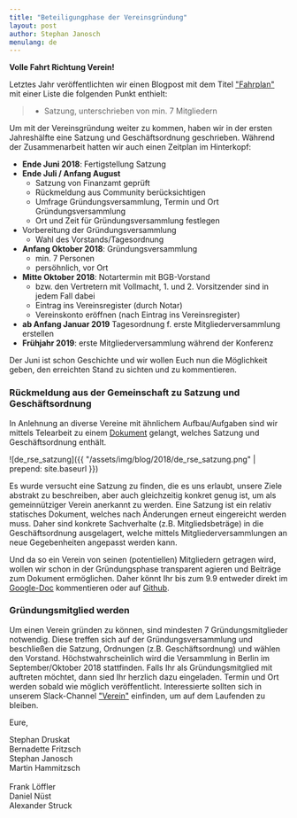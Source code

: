 ```yaml
---
title: "Beteiligungphase der Vereinsgründung"
layout: post
author: Stephan Janosch
menulang: de
---
```


**Volle Fahrt Richtung Verein!** 

Letztes Jahr veröffentlichten wir einen Blogpost mit dem Titel ["Fahrplan"](http://www.de-rse.org/blog/2017/04/28/fahrplan.html) mit einer Liste die folgenden Punkt enthielt:

> * Satzung, unterschrieben von min. 7 Mitgliedern
 
Um mit der Vereinsgründung weiter zu kommen, haben wir in der ersten Jahreshälfte eine Satzung und Geschäftsordnung geschrieben. Während der Zusammenarbeit hatten wir auch einen Zeitplan im Hinterkopf:

* **Ende Juni 2018**: Fertigstellung Satzung
* **Ende Juli / Anfang August**
  * ​​​​​​​​​​​​​​Satzung von Finanzamt geprüft
  * Rückmeldung aus Community berücksichtigen
  * Umfrage Gründungsversammlung, Termin und Ort Gründungsversammlung 
  * Ort und Zeit für Gründungsversammlung festlegen​​​​​​​
* Vorbereitung der Gründungsversammlung
  *  Wahl des Vorstands/Tagesordnung
* **Anfang Oktober 2018**: Gründungsversammlung
  * min. 7 Personen
  * persöhnlich, vor Ort
* **Mitte Oktober 2018**: Notartermin mit BGB-Vorstand 
  * bzw. den Vertretern mit Vollmacht, 1. und 2. Vorsitzender sind in jedem Fall dabei
  * Eintrag ins Vereinsregister (durch Notar)
  * Vereinskonto eröffnen (nach Eintrag ins Vereinsregister)
* **ab Anfang Januar 2019** Tagesordnung f. erste Mitgliederversammlung erstellen
* **Frühjahr 2019**: erste Mitgliederversammlung während der Konferenz

Der Juni ist schon Geschichte und wir wollen Euch nun die Möglichkeit geben, den erreichten Stand zu sichten und zu kommentieren.
  
### Rückmeldung aus der Gemeinschaft zu Satzung und Geschäftsordnung

In Anlehnung an diverse Vereine mit ähnlichem Aufbau/Aufgaben sind wir mittels Telearbeit zu einem [Dokument](https://docs.google.com/document/d/1A32LP0aHfphKsPVy25xwP__I7uKXRjNhdigJRg7FA7A/edit?usp=sharing) gelangt, welches Satzung und Geschäftsordnung enthält. 

![de_rse_satzung]({{ "/assets/img/blog/2018/de_rse_satzung.png" | prepend: site.baseurl }})

Es wurde versucht eine Satzung zu finden, die es uns erlaubt, unsere Ziele abstrakt zu beschreiben, aber auch gleichzeitig konkret genug ist, um als gemeinnütziger Verein anerkannt zu werden. Eine Satzung ist ein relativ statisches Dokument, welches nach Änderungen erneut eingereicht werden muss. Daher sind konkrete Sachverhalte (z.B. Mitgliedsbeträge) in die Geschäftsordnung ausgelagert, welche mittels Mitgliederversammlungen an neue Gegebenheiten angepasst werden kann.
   
Und da so ein Verein von seinen (potentiellen) Mitgliedern getragen wird, wollen wir schon in der Gründungsphase transparent agieren und Beiträge zum Dokument ermöglichen. Daher könnt Ihr bis zum 9.9 entweder direkt im [Google-Doc](https://docs.google.com/document/d/1A32LP0aHfphKsPVy25xwP__I7uKXRjNhdigJRg7FA7A/edit?usp=sharing) kommentieren oder auf [Github](https://github.com/DE-RSE/gruendung/blob/master/satzung_geschaeftsordnung.md).  

### Gründungsmitglied werden
  
Um einen Verein gründen zu können, sind mindesten 7 Gründungsmitglieder notwendig. Diese treffen sich auf der Gründungsversammlung und beschließen die Satzung, Ordnungen (z.B. Geschäftsordnung) und wählen den Vorstand. Höchstwahrscheinlich wird die Versammlung in Berlin im September/Oktober 2018 stattfinden. Falls Ihr als Gründungsmitglied mit auftreten möchtet, dann sied Ihr herzlich dazu eingeladen. Termin und Ort werden sobald wie möglich veröffentlicht. Interessierte sollten sich in unserem Slack-Channel [&quot;Verein&quot;](https://de-rse.slack.com/messages/C56RS1JJ2) einfinden, um auf dem Laufenden zu bleiben.    
  
Eure, 
 
 Stephan Druskat<br />
 Bernadette Fritzsch<br />
 Stephan Janosch<br />
 Martin Hammitzsch<br />	 
 Frank Löffler<br />
 Daniel Nüst<br />
 Alexander Struck<br />
 